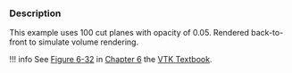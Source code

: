 ### Description

This example uses 100 cut planes with opacity of 0.05. Rendered back-to-front to simulate volume rendering. 

!!! info
    See [Figure 6-32](/VTKBook/06Chapter6/#Figure%206-32) in [Chapter 6](/VTKBook/06Chapter6) the [VTK Textbook](/VTKBook/01Chapter1).
